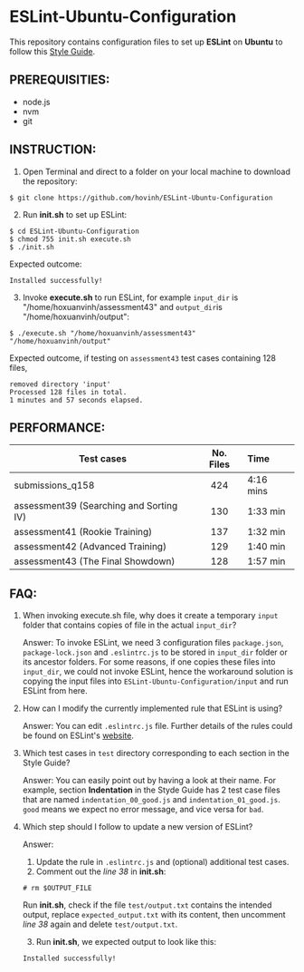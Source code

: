 # ESLint-Ubuntu-Configuration
This repository contains configuration files to set up **ESLint** on **Ubuntu** to follow this [Style Guide](https://www.comp.nus.edu.sg/~cs1101s/source/source_styleguide.pdf).

## PREREQUISITIES:
- node.js
- nvm
- git

## INSTRUCTION:

1) Open Terminal and direct to a folder on your local machine to download the repository: 
```console
$ git clone https://github.com/hovinh/ESLint-Ubuntu-Configuration
```
2) Run **init.sh** to set up ESLint:
```console
$ cd ESLint-Ubuntu-Configuration
$ chmod 755 init.sh execute.sh
$ ./init.sh
```
Expected outcome:
```console
Installed successfully!
```

3) Invoke **execute.sh** to run ESLint, for example `input_dir` is "/home/hoxuanvinh/assessment43" and `output_dir`is "/home/hoxuanvinh/output": 
```console
$ ./execute.sh "/home/hoxuanvinh/assessment43" "/home/hoxuanvinh/output"
```
Expected outcome, if testing on `assessment43` test cases containing 128 files,
```console
removed directory 'input'
Processed 128 files in total.
1 minutes and 57 seconds elapsed.
```

## PERFORMANCE:

|Test cases					            |No. Files	|Time       |
|---------------------------------------|:---------:|:----------|
|submissions_q158				        |424		|4:16 mins  |
|assessment39 (Searching and Sorting IV)|130		|1:33 min   |
|assessment41 (Rookie Training)			|137		|1:32 min   |
|assessment42 (Advanced Training)		|129		|1:40 min   |
|assessment43 (The Final Showdown)		|128		|1:57 min   |

## FAQ:
1) When invoking execute.sh file, why does it create a temporary `input` folder that contains copies of file in the actual `input_dir`?
    
    Answer: To invoke ESLint, we need 3 configuration files `package.json`, `package-lock.json` and `.eslintrc.js` to be stored in `input_dir` folder or its ancestor folders. For some reasons, if one copies these files into `input_dir`, we could not invoke ESLint, hence the workaround solution is copying the input files into `ESLint-Ubuntu-Configuration/input` and run ESLint from here.

2) How can I modify the currently implemented rule that ESLint is using?

    Answer: You can edit `.eslintrc.js` file. Further details of the rules could be found on ESLint's [website](https://eslint.org/docs/rules/).

3) Which test cases in `test` directory corresponding to each section in the Style Guide?

    Answer: You can easily point out by having a look at their name. For example, section **Indentation** in the Styde Guide has 2 test case files that are named `indentation_00_good.js` and `indentation_01_good.js`. `good` means we expect no error message, and vice versa for `bad`.

4) Which step should I follow to update a new version of ESLint?

    Answer:
    1) Update the rule in `.eslintrc.js` and (optional) additional test cases.
    2) Comment out the *line 38* in **init.sh**:
    ```console
    # rm $OUTPUT_FILE
    ```
    Run **init.sh**, check if the file ``test/output.txt`` contains the intended output, replace ``expected_output.txt`` with its content, then uncomment *line 38* again and delete ``test/output.txt``.

    3) Run **init.sh**, we expected output to look like this:
    ```console
    Installed successfully!
    ```